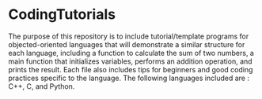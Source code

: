 # CodingTutorials
The purpose of this repository is to include tutorial/template programs for objected-oriented languages that will demonstrate a similar structure for each language, including a function to calculate the sum of two numbers, a main function that initializes variables, performs an addition operation, and prints the result. Each file also includes tips for beginners and good coding practices specific to the language. The following languages included are : C++, C, and Python.
